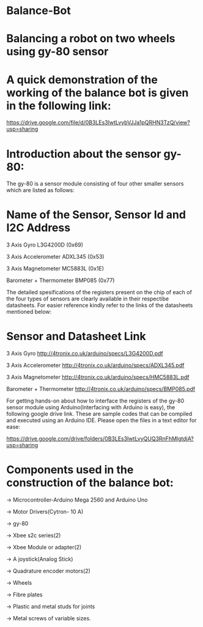 # Balance-Bot

# Balancing a robot on two wheels using gy-80 sensor
 
# A quick demonstration of the working of the balance bot is given in the following link:

  https://drive.google.com/file/d/0B3LEs3IwtLvybVJJa1pQRHN3TzQ/view?usp=sharing
  
# Introduction about the sensor gy-80:

 The gy-80 is a sensor module consisting of four other smaller sensors which are listed as follows:
# Name of the Sensor, Sensor Id and I2C Address

 3 Axis Gyro	                         L3G4200D  	(0x69)	

 3 Axis Accelerometer	            ADXL345     (0x53)	
 
 3 Axis Magnetometer           MC5883L	    (0x1E)	
 
 Barometer + Thermometer    BMP085	    (0x77)	
 
 
 The detailed spesifications of the registers present on the chip of each of the four types of sensors are clearly available in their
 respectibe datasheets. For easier reference kindly refer to the links of the datasheets mentioned below:
 
 # Sensor                    and Datasheet Link
 
  3 Axis Gyro	              http://4tronix.co.uk/arduino/specs/L3G4200D.pdf
 
  3 Axis Accelerometer	     http://4tronix.co.uk/arduino/specs/ADXL345.pdf	
  
  3 Axis Magnetometer       http://4tronix.co.uk/arduino/specs/HMC5883L.pdf
  
  Barometer + Thermometer   http://4tronix.co.uk/arduino/specs/BMP085.pdf
  
  For getting hands-on about how to interface the registers of the gy-80 sensor module using Arduino(Interfacing with Arduino is easy),
  the following google drive link. These are sample codes that can be compiled and executed using an Arduino IDE. Please open the files   in a text editor for ease:
  
  https://drive.google.com/drive/folders/0B3LEs3IwtLvyQUQ3RnFhMlgtdjA?usp=sharing
    
# Components used in the construction of the balance bot:

-> Microcontroller-Arduino Mega 2560 and Arduino Uno

-> Motor Drivers(Cytron- 10 A)

-> gy-80

-> Xbee s2c series(2)

-> Xbee Module or adapter(2)

-> A joystick(Analog Stick)

-> Quadrature encoder motors(2)

-> Wheels

-> Fibre plates

-> Plastic and metal studs for joints

-> Metal screws of variable sizes. 
